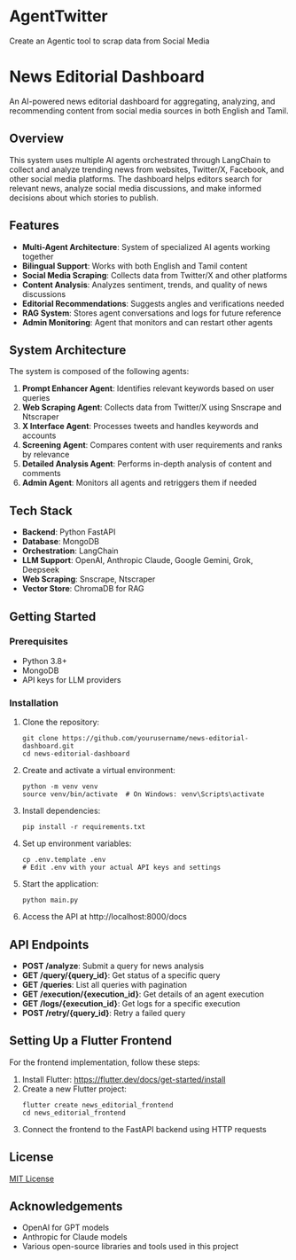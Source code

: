 # AgentTwitter
Create an Agentic tool to scrap data from Social Media
# News Editorial Dashboard

An AI-powered news editorial dashboard for aggregating, analyzing, and recommending content from social media sources in both English and Tamil.

## Overview

This system uses multiple AI agents orchestrated through LangChain to collect and analyze trending news from websites, Twitter/X, Facebook, and other social media platforms. The dashboard helps editors search for relevant news, analyze social media discussions, and make informed decisions about which stories to publish.

## Features

- **Multi-Agent Architecture**: System of specialized AI agents working together
- **Bilingual Support**: Works with both English and Tamil content
- **Social Media Scraping**: Collects data from Twitter/X and other platforms
- **Content Analysis**: Analyzes sentiment, trends, and quality of news discussions
- **Editorial Recommendations**: Suggests angles and verifications needed
- **RAG System**: Stores agent conversations and logs for future reference
- **Admin Monitoring**: Agent that monitors and can restart other agents

## System Architecture

The system is composed of the following agents:

1. **Prompt Enhancer Agent**: Identifies relevant keywords based on user queries
2. **Web Scraping Agent**: Collects data from Twitter/X using Snscrape and Ntscraper
3. **X Interface Agent**: Processes tweets and handles keywords and accounts
4. **Screening Agent**: Compares content with user requirements and ranks by relevance
5. **Detailed Analysis Agent**: Performs in-depth analysis of content and comments
6. **Admin Agent**: Monitors all agents and retriggers them if needed

## Tech Stack

- **Backend**: Python FastAPI
- **Database**: MongoDB
- **Orchestration**: LangChain
- **LLM Support**: OpenAI, Anthropic Claude, Google Gemini, Grok, Deepseek
- **Web Scraping**: Snscrape, Ntscraper
- **Vector Store**: ChromaDB for RAG

## Getting Started

### Prerequisites

- Python 3.8+
- MongoDB
- API keys for LLM providers

### Installation

1. Clone the repository:
   ```
   git clone https://github.com/yourusername/news-editorial-dashboard.git
   cd news-editorial-dashboard
   ```

2. Create and activate a virtual environment:
   ```
   python -m venv venv
   source venv/bin/activate  # On Windows: venv\Scripts\activate
   ```

3. Install dependencies:
   ```
   pip install -r requirements.txt
   ```

4. Set up environment variables:
   ```
   cp .env.template .env
   # Edit .env with your actual API keys and settings
   ```

5. Start the application:
   ```
   python main.py
   ```

6. Access the API at http://localhost:8000/docs

## API Endpoints

- **POST /analyze**: Submit a query for news analysis
- **GET /query/{query_id}**: Get status of a specific query
- **GET /queries**: List all queries with pagination
- **GET /execution/{execution_id}**: Get details of an agent execution
- **GET /logs/{execution_id}**: Get logs for a specific execution
- **POST /retry/{query_id}**: Retry a failed query

## Setting Up a Flutter Frontend

For the frontend implementation, follow these steps:

1. Install Flutter: https://flutter.dev/docs/get-started/install
2. Create a new Flutter project:
   ```
   flutter create news_editorial_frontend
   cd news_editorial_frontend
   ```
3. Connect the frontend to the FastAPI backend using HTTP requests

## License

[MIT License](LICENSE)

## Acknowledgements

- OpenAI for GPT models
- Anthropic for Claude models
- Various open-source libraries and tools used in this project
